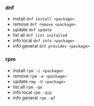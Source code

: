 ### dnf
* install `dnf install <package>`
* remove `dnf remove <package>`
* update `dnf update`
* list all `dnf list installed`
* info local `dnf info <package>`
* info general `dnf provides <package>`

### rpm
* install `rpm -i <package>`
* remove `rpm -e <package>` 
* update `rmp -U <package>` 
* list all `rpm -qa`
* info local `rpm -qip`
* info general `rpm -qf`

